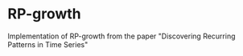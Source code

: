# RP-growth
Implementation of RP-growth from the paper "Discovering Recurring Patterns in Time Series"
